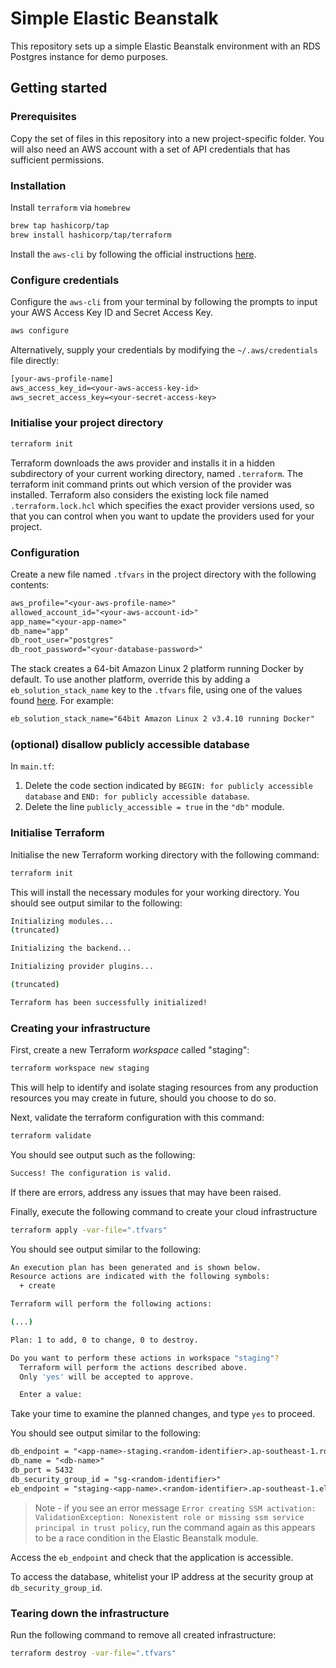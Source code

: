 # Simple Elastic Beanstalk

This repository sets up a simple Elastic Beanstalk environment with an RDS Postgres instance for demo purposes.

## Getting started

### Prerequisites

Copy the set of files in this repository into a new project-specific folder. You will also need an AWS account with a set of API credentials that has sufficient permissions.

### Installation

Install `terraform` via `homebrew`

```zsh
brew tap hashicorp/tap
brew install hashicorp/tap/terraform
```

Install the `aws-cli` by following the official instructions [here](https://docs.aws.amazon.com/cli/latest/userguide/getting-started-install.html).

### Configure credentials

Configure the `aws-cli` from your terminal by following the prompts to input your AWS Access Key ID and Secret Access Key.

```zsh
aws configure
```

Alternatively, supply your credentials by modifying the `~/.aws/credentials` file directly:

```txt
[your-aws-profile-name]
aws_access_key_id=<your-aws-access-key-id>
aws_secret_access_key=<your-secret-access-key>
```

### Initialise your project directory

```zsh
terraform init
```

Terraform downloads the aws provider and installs it in a hidden subdirectory of your current working directory, named `.terraform`. The terraform init command prints out which version of the provider was installed. Terraform also considers the existing lock file named `.terraform.lock.hcl` which specifies the exact provider versions used, so that you can control when you want to update the providers used for your project.

### Configuration

Create a new file named `.tfvars` in the project directory with the following contents:

```txt
aws_profile="<your-aws-profile-name>"
allowed_account_id="<your-aws-account-id>"
app_name="<your-app-name>"
db_name="app"
db_root_user="postgres"
db_root_password="<your-database-password>"
```

The stack creates a 64-bit Amazon Linux 2 platform running Docker by default. To use another platform, override this by adding a `eb_solution_stack_name` key to the `.tfvars` file, using one of the values found [here](https://docs.aws.amazon.com/elasticbeanstalk/latest/platforms/platforms-supported.html). For example:

```txt
eb_solution_stack_name="64bit Amazon Linux 2 v3.4.10 running Docker"
```

### (optional) disallow publicly accessible database

In `main.tf`:

1. Delete the code section indicated by `BEGIN: for publicly accessible database` and `END: for publicly accessible database`.
2. Delete the line `publicly_accessible = true` in the `"db"` module.

### Initialise Terraform

Initialise the new Terraform working directory with the following command:

```zsh
terraform init
```

This will install the necessary modules for your working directory. You should see output similar to the following:

```zsh
Initializing modules...
(truncated)

Initializing the backend...

Initializing provider plugins...

(truncated)

Terraform has been successfully initialized!
```

### Creating your infrastructure

First, create a new Terraform *workspace* called "staging":

```zsh
terraform workspace new staging
```

This will help to identify and isolate staging resources from any production resources you may create in future, should you choose to do so.

Next, validate the terraform configuration with this command:

```zsh
terraform validate
```

You should see output such as the following:

```zsh
Success! The configuration is valid.
```

If there are errors, address any issues that may have been raised.

Finally, execute the following command to create your cloud infrastructure

```zsh
terraform apply -var-file=".tfvars"
```

You should see output similar to the following:

```zsh
An execution plan has been generated and is shown below.
Resource actions are indicated with the following symbols:
  + create

Terraform will perform the following actions:

(...)

Plan: 1 to add, 0 to change, 0 to destroy.

Do you want to perform these actions in workspace "staging"?
  Terraform will perform the actions described above.
  Only 'yes' will be accepted to approve.

  Enter a value:
```

Take your time to examine the planned changes, and type `yes` to proceed.

You should see output similar to the following:

```txt
db_endpoint = "<app-name>-staging.<random-identifier>.ap-southeast-1.rds.amazonaws.com:5432"
db_name = "<db-name>"
db_port = 5432
db_security_group_id = "sg-<random-identifier>"
eb_endpoint = "staging-<app-name>.<random-identifier>.ap-southeast-1.elasticbeanstalk.com"
```

> Note - if you see an error message `Error creating SSM activation: ValidationException: Nonexistent role or missing ssm service principal in trust policy`, run the command again as this appears to be a race condition in the Elastic Beanstalk module.

Access the `eb_endpoint` and check that the application is accessible.

To access the database, whitelist your IP address at the security group at `db_security_group_id`.

### Tearing down the infrastructure

Run the following command to remove all created infrastructure:

```zsh
terraform destroy -var-file=".tfvars"
```
